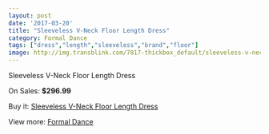 ```yaml
---
layout: post
date: '2017-03-20'
title: "Sleeveless V-Neck Floor Length Dress"
category: Formal Dance
tags: ["dress","length","sleeveless","brand","floor"]
image: http://img.transblink.com/7817-thickbox_default/sleeveless-v-neck-floor-length-dress.jpg
---
```

Sleeveless V-Neck Floor Length Dress

On Sales: **$296.99**
<a href="https://www.transblink.com/en/formal-dance/2531-sleeveless-v-neck-floor-length-dress.html"><amp-img layout="responsive" width="600" height="600" src="//img.transblink.com/7817-thickbox_default/sleeveless-v-neck-floor-length-dress.jpg" alt="Sleeveless V-Neck Floor Length Dress 0" /></a>
<a href="https://www.transblink.com/en/formal-dance/2531-sleeveless-v-neck-floor-length-dress.html"><amp-img layout="responsive" width="600" height="600" src="//img.transblink.com/7819-thickbox_default/sleeveless-v-neck-floor-length-dress.jpg" alt="Sleeveless V-Neck Floor Length Dress 1" /></a>
<a href="https://www.transblink.com/en/formal-dance/2531-sleeveless-v-neck-floor-length-dress.html"><amp-img layout="responsive" width="600" height="600" src="//img.transblink.com/7818-thickbox_default/sleeveless-v-neck-floor-length-dress.jpg" alt="Sleeveless V-Neck Floor Length Dress 2" /></a>

Buy it: [Sleeveless V-Neck Floor Length Dress](https://www.transblink.com/en/formal-dance/2531-sleeveless-v-neck-floor-length-dress.html "Sleeveless V-Neck Floor Length Dress")

View more: [Formal Dance](https://www.transblink.com/en/6-formal-dance "Formal Dance")